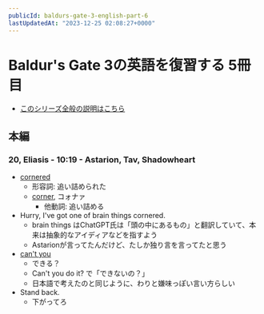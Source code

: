 ```yaml
---
publicId: baldurs-gate-3-english-part-6
lastUpdatedAt: "2023-12-25 02:08:27+0000"
---
```


# Baldur's Gate 3の英語を復習する 5冊目

- [このシリーズ全般の説明はこちら](./baldurs-gate-3-english-index.html)

## 本編

### 20, Eliasis - 10:19 - Astarion, Tav, Shadowheart

- [cornered](https://ejje.weblio.jp/content/cornered)
  - 形容詞: 追い詰められた
  - [corner](https://ejje.weblio.jp/content/corner), コォナァ
    - 他動詞: 追い詰める
- Hurry, I've got one of brain things cornered.
  - brain things はChatGPT氏は「頭の中にあるもの」と翻訳していて、本来は抽象的なアイディアなどを指すよう
  - Astarionが言ってたんだけど、たしか独り言を言ってたと思う
- [can't you](https://ejje.weblio.jp/content/can%27t+you)
  - できる？
  - Can't you do it? で「できないの？」
  - 日本語で考えたのと同じように、わりと嫌味っぽい言い方らしい
- Stand back.
  - 下がってろ
